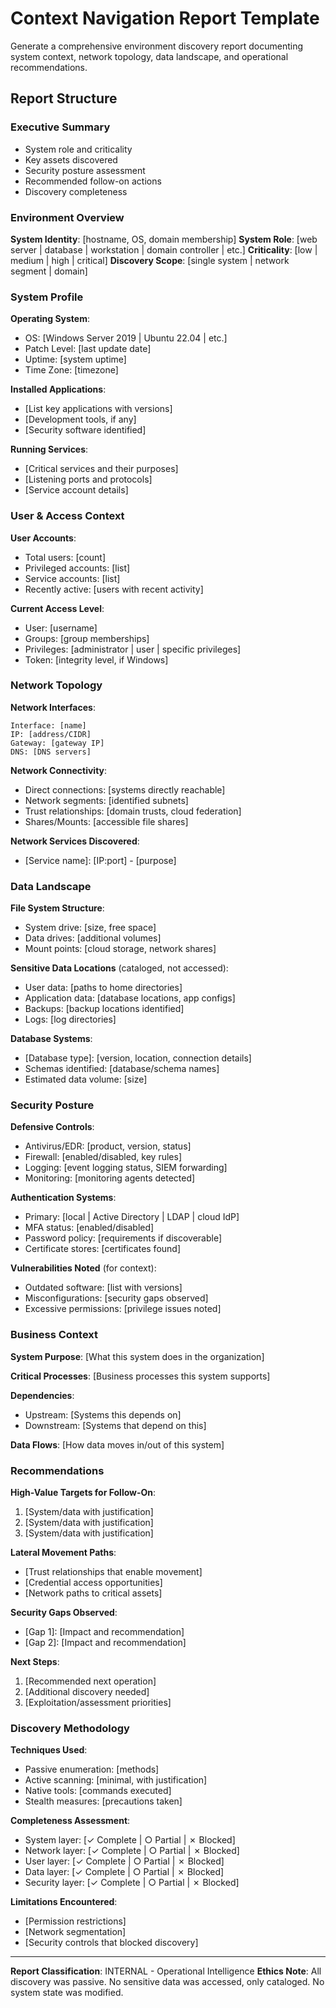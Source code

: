# Context Navigation Report Template

Generate a comprehensive environment discovery report documenting system context, network topology, data landscape, and operational recommendations.

## Report Structure

### Executive Summary
- System role and criticality
- Key assets discovered
- Security posture assessment
- Recommended follow-on actions
- Discovery completeness

### Environment Overview
**System Identity**: [hostname, OS, domain membership]
**System Role**: [web server | database | workstation | domain controller | etc.]
**Criticality**: [low | medium | high | critical]
**Discovery Scope**: [single system | network segment | domain]

### System Profile

**Operating System**:
- OS: [Windows Server 2019 | Ubuntu 22.04 | etc.]
- Patch Level: [last update date]
- Uptime: [system uptime]
- Time Zone: [timezone]

**Installed Applications**:
- [List key applications with versions]
- [Development tools, if any]
- [Security software identified]

**Running Services**:
- [Critical services and their purposes]
- [Listening ports and protocols]
- [Service account details]

### User & Access Context

**User Accounts**:
- Total users: [count]
- Privileged accounts: [list]
- Service accounts: [list]
- Recently active: [users with recent activity]

**Current Access Level**:
- User: [username]
- Groups: [group memberships]
- Privileges: [administrator | user | specific privileges]
- Token: [integrity level, if Windows]

### Network Topology

**Network Interfaces**:
```
Interface: [name]
IP: [address/CIDR]
Gateway: [gateway IP]
DNS: [DNS servers]
```

**Network Connectivity**:
- Direct connections: [systems directly reachable]
- Network segments: [identified subnets]
- Trust relationships: [domain trusts, cloud federation]
- Shares/Mounts: [accessible file shares]

**Network Services Discovered**:
- [Service name]: [IP:port] - [purpose]

### Data Landscape

**File System Structure**:
- System drive: [size, free space]
- Data drives: [additional volumes]
- Mount points: [cloud storage, network shares]

**Sensitive Data Locations** (cataloged, not accessed):
- User data: [paths to home directories]
- Application data: [database locations, app configs]
- Backups: [backup locations identified]
- Logs: [log directories]

**Database Systems**:
- [Database type]: [version, location, connection details]
- Schemas identified: [database/schema names]
- Estimated data volume: [size]

### Security Posture

**Defensive Controls**:
- Antivirus/EDR: [product, version, status]
- Firewall: [enabled/disabled, key rules]
- Logging: [event logging status, SIEM forwarding]
- Monitoring: [monitoring agents detected]

**Authentication Systems**:
- Primary: [local | Active Directory | LDAP | cloud IdP]
- MFA status: [enabled/disabled]
- Password policy: [requirements if discoverable]
- Certificate stores: [certificates found]

**Vulnerabilities Noted** (for context):
- Outdated software: [list with versions]
- Misconfigurations: [security gaps observed]
- Excessive permissions: [privilege issues noted]

### Business Context

**System Purpose**: [What this system does in the organization]

**Critical Processes**: [Business processes this system supports]

**Dependencies**:
- Upstream: [Systems this depends on]
- Downstream: [Systems that depend on this]

**Data Flows**: [How data moves in/out of this system]

### Recommendations

**High-Value Targets for Follow-On**:
1. [System/data with justification]
2. [System/data with justification]
3. [System/data with justification]

**Lateral Movement Paths**:
- [Trust relationships that enable movement]
- [Credential access opportunities]
- [Network paths to critical assets]

**Security Gaps Observed**:
- [Gap 1]: [Impact and recommendation]
- [Gap 2]: [Impact and recommendation]

**Next Steps**:
1. [Recommended next operation]
2. [Additional discovery needed]
3. [Exploitation/assessment priorities]

### Discovery Methodology

**Techniques Used**:
- Passive enumeration: [methods]
- Active scanning: [minimal, with justification]
- Native tools: [commands executed]
- Stealth measures: [precautions taken]

**Completeness Assessment**:
- System layer: [✓ Complete | ○ Partial | ✗ Blocked]
- Network layer: [✓ Complete | ○ Partial | ✗ Blocked]
- User layer: [✓ Complete | ○ Partial | ✗ Blocked]
- Data layer: [✓ Complete | ○ Partial | ✗ Blocked]
- Security layer: [✓ Complete | ○ Partial | ✗ Blocked]

**Limitations Encountered**:
- [Permission restrictions]
- [Network segmentation]
- [Security controls that blocked discovery]

---

**Report Classification**: INTERNAL - Operational Intelligence
**Ethics Note**: All discovery was passive. No sensitive data was accessed, only cataloged. No system state was modified.
